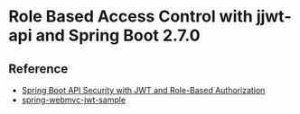 # Role Based Access Control with jjwt-api and Spring Boot 2.7.0

## Reference
* [Spring Boot API Security with JWT and Role-Based Authorization](https://medium.com/@akhileshanand/spring-boot-api-security-with-jwt-and-role-based-authorization-fea1fd7c9e32)
* [spring-webmvc-jwt-sample](https://github.com/hantsy/spring-webmvc-jwt-sample)